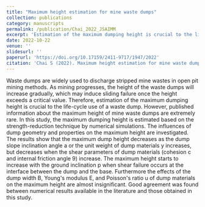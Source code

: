```yaml
---
title: "Maximum height estimation for mine waste dumps"
collection: publications
category: manuscripts
permalink: /publication/Chai_2022_JSAIMM
excerpt: 'Estimation of the maximum dumping height is crucial to the life-cycle use of a waste dump. In this study, the maximum dumping height is estimated based on the strength-reduction technique by numerical simulations. The influences of dump geometry and properties on the maximum height are investigated.'
date: 2022-10-22
venue: ''
slidesurl: ''
paperurl: 'https://doi.org/10.17159/2411-9717/1947/2022'
citation: 'Chai S (2022). Maximum height estimation for mine waste dumps. Journal of the Southern African Institute of Mining and Metallurgy. 122(10):579-586. https://doi.org/10.17159/2411-9717/1947/2022.'
---
```


Waste dumps are widely used to discharge stripped mine wastes in open pit mining methods. As mining progresses, the height of the waste dumps will increase gradually, which may induce sliding failure once the height exceeds a critical value. Therefore, estimation of the maximum dumping height is crucial to the life-cycle use of a waste dump. However, published information about the maximum height of mine waste dumps are extremely rare. In this study, the maximum dumping height is estimated based on the strength-reduction technique by numerical simulations. The influences of dump geometry and properties on the maximum height are investigated. The results show that the maximum dump height decreases as the dump slope inclination angle a or the unit weight of dump materials y increases, but decreases when the shear parameters of dump materials (cohesion c and internal friction angle 9) increase. The maximum height starts to increase with the ground inclination p when shear failure occurs at the interface between the dump and the base. Furthermore the effects of the dump width B, Young's modulus E, and Poisson's ratio u of dump materials on the maximum height are almost insignificant. Good agreement was found between numerical results available in the literature and those obtained in this study.
